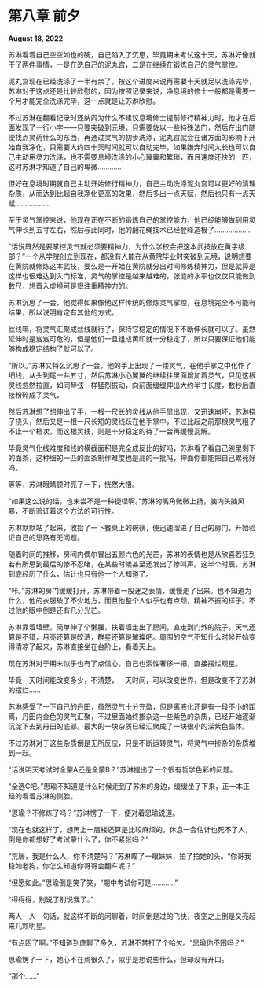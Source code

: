 # 第八章 前夕

**August 18, 2022**

苏淋看着自己空空如也的碗，自己陷入了沉思，毕竟期末考试这十天，苏淋好像就干了两件事情，一是在洗自己的泥丸宫，二是在继续在锻炼自己的灵气掌控。

泥丸宫现在已经洗涤了一半有余了，按这个进度来说再需要十天就足以洗涤完毕，苏淋对于这点还是比较欣慰的，因为按照记录来说，净息境的修士一般都是需要一个月才能完全洗涤完毕，这一点就是让苏淋欣慰。

不过苏淋在翻看记录时还纳闷为什么不建议息境修士提前修行精神力时，他才在后面发现了一行小字——只要突破到元境，只需要佐以一些特殊法门，然后在出门随便找点灵药什么的东西，再通过灵气的初步洗涤，泥丸宫就会在诸方面的影响下开始自我净化，只需要大约四十天时间就可以自动完毕，如果嫌弃时间太长也可以自己主动用灵力洗涤，也不需要息境洗涤的小心翼翼和繁琐，而且速度还快的一匹，这时苏淋才知道了自己的卑微…………

但好在息境时期就自己主动开始修行精神力，自己主动洗涤泥丸宫可以更好的清理杂质，从而达到比起自我净化更高的效果，然后多出一点天赋，然后也只有一点天赋………………

至于灵气掌控来说，他现在正在不断的锻炼自己的掌控能力，他已经能够做到用灵气伸长到五寸左右，然后与此同时，他的翻花绳技术已经登峰造极了………………

“话说既然是要掌控灵气就必须要精神力，为什么学校会把这本武技放在黄字级部？”一个从学院创立到现在，都没有人能在从黄院毕业时突破到元境，说明想要在黄院就修炼这本武技，要么是一开始在黄院就分出时间修炼精神力，但是就算是这样也很难达到入门标准，灵气的掌控是越来越难的，张涟的水平也仅仅只能做到数尺，想晋入虚境可是很注重精神力的。

苏淋沉思了一会，他觉得如果像他这样传统的修炼灵气掌控，在息境完全不可能有结果，所以说明肯定有其他的方式。

丝线嘛，将灵气汇聚成丝线就行了，保持它稳定的情况下不断伸长就可以了。虽然延伸时是岌岌可危的，但是他们一旦组成黄印就十分稳定了，所以只要保证他们能够构成稳定结构了就可以了。

“所以。”苏淋又特么沉思了一会，他的手上出现了一缕灵气，在他手掌之中化作了细线，从头到尾一共五寸，然后苏淋小心翼翼的继续往里面增加着灵气，只见这根灵线忽然拉直，如同琴弦一样猛烈振动，向前面缓缓伸出大约半寸长度，数秒后直接粉碎成了灵气，

然后苏淋想了想伸出了手，一根一尺长的灵线从他手里出现，又迅速崩坏，苏淋挠了挠头，然后又是一根一尺长短的灵线跃在他手掌中，不过比起之前那根灵气粗了不止一个档次。而这根灵线，则是十分稳定的待了一会再缓慢瓦解。

毕竟灵气化线难度和线的横截面积是完全成反比的好吗，苏淋看了看自己碗里剩下的面条，这种细的一匹的面条制作难度也是高的一批吗，抻面你都能把自己累死好吗。

等等，苏淋眼睛顿时亮了一下，恍然大悟。

“如果这么说的话，也未尝不是一种捷径啊。”苏淋的嘴角微微上扬，脑内头脑风暴，不断验证着这个方法的可行性。

苏淋默默站了起来，收拾了一下餐桌上的碗筷，便迅速溜进了自己的房门，开始验证自己的思路有无问题。

随着时间的推移，房间内偶尔冒出五颜六色的光芒，苏淋的表情也是从欣喜若狂到若有所思到最后的惨不忍睹，在某些时候甚至还发出了惨叫声。这半个时辰，苏淋到底经历了什么，估计也只有他一个人知道了。

“咔。”苏淋的房门缓缓打开，苏淋带着一股迷之表情，缓慢走了出来。也不知道为什么，他的衣服破了不少地方，而且他整个人似乎也有点颓，精神不振的样子。不过他的眼中倒是还有几分光芒。

苏淋靠着墙壁，简单伸了个懒腰，扶着墙走出了房间，直走到门外的院子。天气还算是不错，月亮还算是皎洁，群星还算是璀璨吧。周围的空气不知什么时候开始变得清凉了起来，苏淋直接坐在台阶上，看着天上。

现在苏淋对于期末似乎也有了点信心，自己也索性奢侈一把，直接摆烂观星。

毕竟一天时间能改变多少，不清楚，一天时间，可以改变世界，但是改变不了苏淋的摆烂……

苏淋感受了一下自己的丹田，虽然灵气十分充盈，但是离液化还是有一段不小的距离，丹田内金色的灵气汇聚，不过里面始终掺杂这一些紫色的杂质，已经开始逐渐沉淀下去到丹田的底部。最大的一块杂质已经汇聚成了一块很小的深紫色晶体。

不过苏淋对于这些杂质倒是无所反应，只是不断运转灵气，将灵气中掺杂的杂质堆到一起。

“话说明天考试时全蒙A还是全蒙B？”苏淋提出了一个很有哲学色彩的问题。

“全选C吧。”思瑜不知道是什么时候走到了苏淋的身边，缓缓坐了下来，正一本正经的看着苏淋的侧脸。

“思瑜？不修炼了吗？”苏淋愣了一下，便对着思瑜说道。

“现在也就这样了，想再上一层楼还算是比较麻烦的，休息一会估计也死不了人，倒是你都想好了考试蒙什么了，你不紧张吗？”

“荒唐，我是什么人，你不清楚吗？”苏淋瞄了一眼妹妹，拍了拍她的头。“你哥我稳如老狗，你怎么知道你哥哥会翻车呢？”

“但愿如此。”思瑜倒是笑了笑，“期中考试你可是…………”

“得得得，别说了别说我了。”

两人一人一句话，就这样不断的闲聊着，时间倒是过的飞快，夜空之上倒是又亮起来几颗明星。

“有点困了啊。”不知道到底聊了多久，苏淋不禁打了个哈欠。“思瑜你不困吗？”

思瑜愣了一下，她心不在焉很久了，似乎是想说些什么，但却没有开口。

“那个……”
